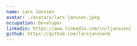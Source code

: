 ```yaml
---
name: Lars Janssen
avatar: ./avatars/lars-janssen.jpeg
occupation: Developer
linkedin: https://www.linkedin.com/in/ljanssen/
github: https://github.com/larsjanssen6
---
```

